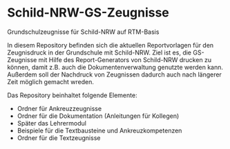 # Schild-NRW-GS-Zeugnisse
Grundschulzeugnisse für Schild-NRW auf RTM-Basis

In diesem Repository befinden sich die aktuellen Reportvorlagen für den Zeugnisdruck in der Grundschule mit Schild-NRW.
Ziel ist es, die GS-Zeugnisse mit Hilfe des Report-Generators von Schild-NRW drucken zu können, damit z.B. auch die Dokumentenverwaltung genutzte werden kann. 
Außerdem soll der Nachdruck von Zeugnissen dadurch auch nach längerer Zeit möglich gemacht wreden.

Das Repository beinhaltet folgende Elemente:
* Ordner für Ankreuzzeugnisse
* Ordner für die Dokumentation (Anleitungen für Kollegen)
* Später das Lehrermodul
* Beispiele für die Textbausteine und Ankreuzkompetenzen
* Ordner für die Textzeugnisse